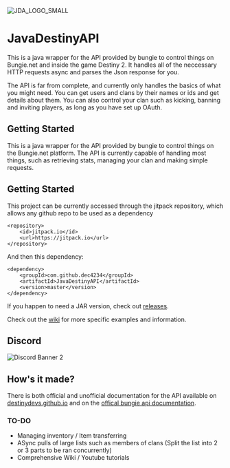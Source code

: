 ![JDA_LOGO_SMALL](https://user-images.githubusercontent.com/22875520/119843615-b6da3f80-bed5-11eb-8d3e-b2432a993454.png)

# JavaDestinyAPI 
This is a java wrapper for the API provided by bungie to control things on Bungie.net and inside the game Destiny 2. It handles all of the neccessary HTTP requests async and parses the Json response for you.

The API is far from complete, and currently only handles the basics of what you might need. You can get users and clans by their names or ids and get details about them. You can also control your clan such as kicking, banning and inviting players, as long as you have set up OAuth.

## Getting Started
This is a java wrapper for the API provided by bungie to control things on the Bungie.net platform.
The API is currently capable of handling most things, such as retrieving stats, managing your clan and making simple requests. 

## Getting Started
This project can be currently accessed through the jitpack repository, which allows any github repo to be used as a dependency
```
<repository>
    <id>jitpack.io</id>
    <url>https://jitpack.io</url>
</repository>
```
And then this dependency:
```
<dependency>
    <groupId>com.github.dec4234</groupId>
    <artifactId>JavaDestinyAPI</artifactId>
    <version>master</version>
</dependency>
```

If you happen to need a JAR version, check out [releases](https://github.com/dec4234/JavaDestinyAPI/releases).

Check out the [wiki](https://github.com/dec4234/JavaDestinyAPI/wiki/Getting-Started) for more specific examples and information.

## Discord

![Discord Banner 2](https://discordapp.com/api/guilds/847480795232993280/widget.png?style=banner2)

## How's it made?
There is both official and unofficial documentation for the API available on [destinydevs.github.io](http://destinydevs.github.io/BungieNetPlatform/docs/Endpoints) and on the [offical bungie api documentation](https://bungie-net.github.io/).

### TO-DO
- Managing inventory / Item transferring
- ASync pulls of large lists such as members of clans (Split the list into 2 or 3 parts to be ran concurrently)
- Comprehensive Wiki / Youtube tutorials
